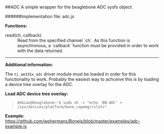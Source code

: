 ##ADC
A simple wrapper for the beaglebone ADC sysfs object. 

######Implementation file: adc.js

**Functions:**

<dl>
	<dt>read(ch, callback)</dt>
	<dd>Read from the specified channel `ch`. As this function is asynchronous, a `callback` function must be provided in order to work with the data returned.</dd>
</dl>


____
**Additional information:**

The `ti_am335x_adc` driver module must be loaded in order for this functionality to work. Probably the easiest way to achceive this is by loading a device tree overlay for the ADC.

**Load ADC device tree overlay:**

>`debian@beaglebone:~$ sudo sh -c "echo 'BB-ADC' > /sys/devices/platform/bone_capemgr/slots"`

**Example:**
https://github.com/wphermans/Bonejs/blob/master/examples/adc-example.js